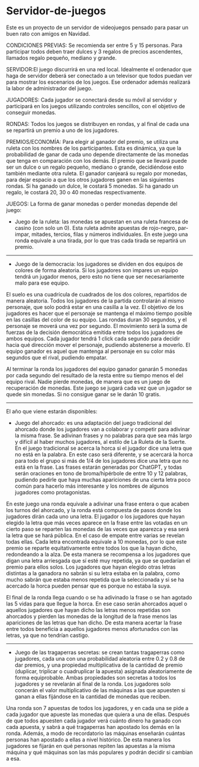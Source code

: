 # Servidor-de-juegos
Este es un proyecto de un servidor de videojuegos pensado para pasar un buen rato con amigos en Navidad.

CONDICIONES PREVIAS: Se recomienda ser entre 5 y 15 personas. Para participar todos deben traer dulces y 3 regalos de precios ascendentes, llamados regalo pequeño, mediano y grande.

SERVIDOR:El juego discurrirá en una red local. Idealmente el ordenador que haga de servidor deberá ser conectado a un televisor que todos puedan ver para mostrar los escenarios de los juegos. Ese ordenador además realizará la labor de administrador del juego.

JUGADORES: Cada jugador se conectará desde su móvil al servidor y participará en los juegos utilizando controles sencillos, con el objetivo de conseguir monedas.

RONDAS: Todos los juegos se distribuyen en rondas, y al final de cada una se repartirá un premio a uno de los jugadores. 

PREMIOS/ECONOMÍA: Para elegir al ganador del premio, se utiliza una ruleta con los nombres de los participantes. Esta es dinámica, ya que la probabilidad de ganar de cada uno depende directamente de las monedas que tenga en comparación con los demás. El premio que se llevará puede ser un dulce o un regalo pequeño, mediano o grande, decidiéndose esto también mediante otra ruleta. El ganador canjeará su regalo por monedas, para dejar espacio a que los otros jugadores ganen en las siguientes rondas. Si ha ganado un dulce, le costará 5 monedas. Si ha ganado un regalo, le costará 20, 30 o 40 monedas respectivamente.

JUEGOS: La forma de ganar monedas o perder monedas depende del juego:

- Juego de la ruleta: las monedas se apuestan en una ruleta francesa de casino (con solo un 0). Esta ruleta admite apuestas de rojo-negro, par-impar, mitades, tercios, filas y números individuales. 
En este juego una ronda equivale a una tirada, por lo que tras cada tirada se repartirá un premio.

--------------------------------------------------------------------------------------------------------------------------------------------------------------------

- Juego de la democracia: los jugadores se dividen en dos equipos de colores de forma aleatoria. Si los jugadores son impares un equipo tendrá un jugador menos, pero esto no tiene que ser necesariamente malo para ese equipo.

El suelo es una cuadrícula de cuadrados de los dos colores, repartidos de manera aleatoria. Todos los jugadores de la partida controlarán al mismo personaje, que solo podrá estar en una casilla a la vez. El objetivo de los jugadores es hacer que el personaje se mantenga el máximo tiempo posible en las casillas del color de su equipo. Las rondas duran 30 segundos, y el personaje se moverá una vez por segundo. El movimiento será la suma de fuerzas de la decisión democrática emitida entre todos los jugadores de ambos equipos. Cada jugador tendrá 1 click cada segundo para decidir hacia qué dirección mover el personaje, pudiendo abstenerse a moverlo. El equipo ganador es aquel que mantenga al personaje en su color más segundos que el rival, pudiendo empatar.

Al terminar la ronda los jugadores del equipo ganador ganarán 5 monedas por cada segundo del resultado de la resta entre su tiempo menos el del equipo rival. Nadie pierde monedas, de manera que es un juego de recuperación de monedas. Este juego se jugará cada vez que un jugador se quede sin monedas. Si no consigue ganar se le darán 10 gratis.

--------------------------------------------------------------------------------------------------------------------------------------------------------------------

El año que viene estarán disponibles:

- Juego del ahorcado: es una adaptación del juego tradicional del ahorcado donde los jugadores van a colaborar y competir para adivinar la misma frase. Se adivinan frases y no palabras para que sea más largo y difícil al haber muchos jugadores, al estilo de La Ruleta de la Suerte. En el juego tradicional se acerca la horca si el jugador dice una letra que no está en la palabra. En este caso será diferente, y se acercará la horca para todo el grupo si más de 1/4 de los jugadores dice una letra que no está en la frase. Las frases estarán generadas por ChatGPT, y todas serán oraciones en tono de broma/hipérbole de entre 10 y 12 palabras, pudiendo pedirle que haya muchas apariciones de una cierta letra poco común para hacerlo más interesante y los nombres de algunos jugadores como protagonistas.
  
En este juego una ronda equivale a adivinar una frase entera o que acaben los turnos del ahorcado, y la ronda está compuesta de pasos donde los jugadores dirán cada uno una letra. El jugador o los jugadores que hayan elegido la letra que más veces aparece en la frase entre las votadas en un cierto paso se reparten las monedas de las veces que aparezca y esa será la letra que se hará pública. En el caso de empate entre varias se revelan todas ellas. Cada letra encontrada equivale a 10 monedas, por lo que este premio se reparte equitativamente entre todos los que la hayan dicho, redondeando a la alza. De esta manera se recompensa a los jugadores que digan una letra arriesgada que sí esté muy repetida, ya que se quedarían el premio para ellos solos. Los jugadores que hayan elegido otras letras distintas a la ganadora no sabrán si su letra estaba en la palabra, como mucho sabrán que estaba menos repetida que la seleccionada y si se ha acercado la horca pueden pensar que es porque no estaba la suya.

El final de la ronda llega cuando o se ha adivinado la frase o se han agotado las 5 vidas para que llegue la horca. En ese caso serán ahorcados aquel o aquellos jugadores que hayan dicho las letras menos repetidas son ahorcados y pierden las monedas de la longitud de la frase menos las apariciones de las letras que han dicho. De esta manera acertar la frase entre todos beneficia a aquellos jugadores menos afortunados con las letras, ya que no tendrían castigo.

--------------------------------------------------------------------------------------------------------------------------------------------------------------------

- Juego de las tragaperras secretas: se crean tantas tragaperras como jugadores, cada una con una probabilidad aleatoria entre 0.2 y 0.8 de dar premios, y una propiedad multiplicativa de la cantidad de premio (duplicar, triplicar o cuadruplicar la apuesta) asignada aleatoriamente de forma equiprobable. Ambas propiedades son secretas a todos los jugadores y se revelarán al final de la ronda. Los jugadores solo concerán el valor multiplicativo de las máquinas a las que apuesten si ganan a ellas fijándose en la cantidad de monedas que reciben.

Una ronda son 7 apuestas de todos los jugadores, y en cada una se pide a cada jugador que apueste las monedas que quiera a una de ellas. Después de que todos apuesten cada jugador verá cuánto dinero ha ganado con cada apuesta, y sabrá a qué tragaperras han apostado los demás en la ronda. Además, a modo de recordatorio las máquinas enseñarán cuántas personas han apostado a ellas a nivel histórico. De esta manera los jugadores se fijarán en qué personas repiten las apuestas a la misma máquina y qué máquinas son las más populares y podrán decidir si cambian a esa.
